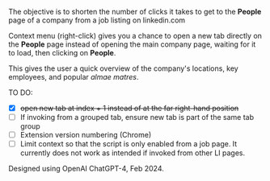 The objective is to shorten the number of clicks it takes to get to the **People** page of a company from a job listing on linkedin.com

Context menu (right-click) gives you a chance to open a new tab directly on the **People** page instead of opening the main company page, waiting for it to load, then clicking on **People**.

This gives the user a quick overview of the company's locations, key employees, and popular _almae matres_.

TO DO:
- [x] ~~open new tab at index + 1 instead of at the far right-hand position~~
- [ ] If invoking from a grouped tab, ensure new tab is part of the same tab group
- [ ] Extension version numbering (Chrome)
- [ ] Limit context so that the script is only enabled from a job page. It currently does not work as intended if invoked from other LI pages.

Designed using OpenAI ChatGPT-4, Feb 2024.
